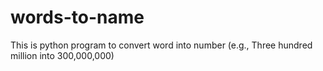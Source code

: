 # words-to-name
This is python program to convert word into number  (e.g., Three hundred million  into 300,000,000)
